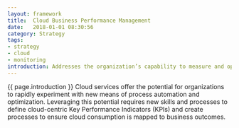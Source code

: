 ```yaml
---
layout: framework
title:  Cloud Business Performance Management
date:   2018-01-01 08:30:56
category: Strategy
tags:
- strategy
- cloud
- monitoring
introduction: Addresses the organization’s capability to measure and optimize processes in support of your organization’s goals.
---
```


{{ page.introduction }}
Cloud services offer the potential for organizations to rapidly experiment with
new means of process automation and optimization. Leveraging this potential
requires new skills and processes to define cloud-centric Key Performance
Indicators (KPIs) and create processes to ensure cloud consumption is mapped
to business outcomes.